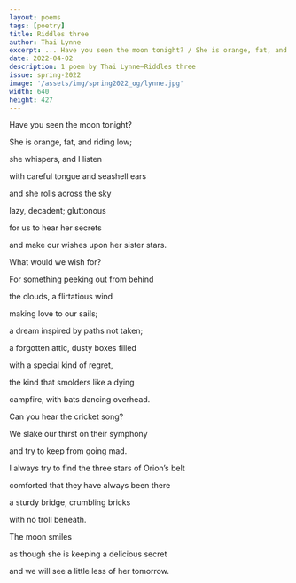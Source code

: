 ```yaml
---
layout: poems
tags: [poetry]
title: Riddles three
author: Thai Lynne
excerpt: ... Have you seen the moon tonight? / She is orange, fat, and riding low ...
date: 2022-04-02
description: 1 poem by Thai Lynne—Riddles three
issue: spring-2022
image: '/assets/img/spring2022_og/lynne.jpg'
width: 640
height: 427
---
```



<div class="stanza">
<p class="poemline">Have you seen the moon tonight?</p>
<p class="poemline">She is orange, fat, and riding low;</p>
<p class="poemline">she whispers, and I listen</p>
<p class="poemline">with careful tongue and seashell ears</p>
<p class="poemline">and she rolls across the sky</p>
<p class="poemline">lazy, decadent; gluttonous</p>
<p class="poemline">for us to hear her secrets</p>
<p class="poemline">and make our wishes upon her sister stars.</p>
<p class="poemline">What would we wish for?</p>
<p class="poemline">For something peeking out from behind</p>
<p class="poemline">the clouds, a flirtatious wind</p>
<p class="poemline">making love to our sails;</p>
<p class="poemline">a dream inspired by paths not taken;</p>
<p class="poemline">a forgotten attic, dusty boxes filled</p>
<p class="poemline">with a special kind of regret,</p>
<p class="poemline">the kind that smolders like a dying</p>
<p class="poemline">campfire, with bats dancing overhead.</p>
<p class="poemline">Can you hear the cricket song?</p>
<p class="poemline">We slake our thirst on their symphony</p>
<p class="poemline">and try to keep from going mad.</p>
<p class="poemline">I always try to find the three stars of Orion’s belt</p>
<p class="poemline">comforted that they have always been there</p>
<p class="poemline">a sturdy bridge, crumbling bricks</p>
<p class="poemline">with no troll beneath.</p>
<p class="poemline">The moon smiles</p>
<p class="poemline">as though she is keeping a delicious secret</p>
<p class="poemline">and we will see a little less of her tomorrow.</p>
</div>


